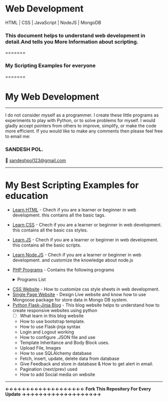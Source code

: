 # <b>Web Development</b>
HTML | CSS | JavaScript | NodeJS | MongoDB
<h3>This document helps to understand web development in detail.And tells you More Information about scripting.</h3>
=======
<h3>My Scripting Examples for everyone </h3>
=======

# My Web Development
<hr>
I do not consider myself as a programmer. I create these little programs as experiments to play with Python, or to solve problems for myself. 
I would gladly accept pointers from others to improve, simplify, or make the code more efficient. If you would like to make any comments then please feel free to email me:

<h3><b>SANDESH POL.</b></h3>

:email: sandeshpol123@gmail.com
<hr>

# My Best Scripting Examples for education 

- [Learn HTML](https://github.com/codewithsandy/WEB_Development/tree/master/Basic_Html) - Chech if you are a learner or beginner in web development. this contains all the basic tags.
- [Learn CSS](https://github.com/codewithsandy/WEB_Development/tree/master/Basic_CSS) - Chech if you are a learner or beginner in web development. this contains all the basic css styles.
- [Learn JS](https://github.com/codewithsandy/WEB_Development/tree/master/Basic-JavaScript) - Chech if you are a learner or beginner in web development. this contains all the basic scripts.
- [Learn Node.JS](https://github.com/codewithsandy/WEB_Development/tree/master/Basic%20Node.JS) - Chech if you are a learner or beginner in web development. and customize the knowledge about node.js


- [PHP Programs](https://github.com/codewithsandy/WEB_Development/tree/master/PHP%20programs) - Contains the following programs
   <details><summary>Programs List </summary>
   
   - [1](https://github.com/codewithsandy/WEB_Development/blob/master/PHP%20programs/01.%20basic.php) - The php code can be embedded into html code just as an example given below
   - [2](https://github.com/codewithsandy/WEB_Development/blob/master/PHP%20programs/02.%20comments.php) - Multiline comments program
   - [3](https://github.com/codewithsandy/WEB_Development/blob/master/PHP%20programs/03.%20foo%20variable.php) - To specify a boolean literal, use the keywords TRUE or FALSE. Both are case-insensitive.
   - [4](https://github.com/codewithsandy/WEB_Development/blob/master/PHP%20programs/04.%20String.php) - String 
   - [5](https://github.com/codewithsandy/WEB_Development/blob/master/PHP%20programs/05.%20Addition.php) - Add to numbers program in php 
   - [6](https://github.com/codewithsandy/WEB_Development/blob/master/PHP%20programs/06.%20Swaping.php) - Swap two number using third variable program in PHP
   - [7](https://github.com/codewithsandy/WEB_Development/blob/master/PHP%20programs/07.%20Even%20Odd.php) - Even Odd number program in PHP
   - [8](https://github.com/codewithsandy/WEB_Development/blob/master/PHP%20programs/08.%20List%20Prime%20Numbers..php) - Here is the Program to list the first 15 prime numbers.
   - [9](https://github.com/codewithsandy/WEB_Development/blob/master/PHP%20programs/09.%20Factorial.php) - Factorial of a number in Php 
   - [10](https://github.com/codewithsandy/WEB_Development/blob/master/PHP%20programs/10.%20Armstrong_no.php) - Armstrong number Program in PHP
 </details>
 
 
- [CSS Website](https://github.com/codewithsandy/WEB_Development/tree/master/Simple%20CSS%20Design) - How to customize css style sheets in web development.
- [Single Page Website](https://github.com/codewithsandy/WEB_Development/tree/master/Mini%20Website) - Design Live website and know how to use Mongoose package for store data in Mongo DB system.
- [Python Flask-Jinja Blog](https://github.com/codewithsandy/WEB_Development/tree/master/Flask%20Blog%20Site) - This blog website helps to understand how to create responsive websites using python
   - [ ] What learn in this blog website
    - How to use bootstrap template.
    - How to use Flask-jinja syntax
    - Login and Logout working
    - How to configure .JSON file and use
    - Template Inheritance and Body Block uses.
    - Upload File, Images
    - How to use SQLAlchemy database
    - Fetch, insert, update, delete data from database
    - Give Feedback and store in database & How to get alert in email.
    - Pagination (next/prev) used
    - How to add Social media on website

<hr>

<b>&larr;&larr;&larr;&larr;&larr;&larr;&larr;&larr;&larr;&larr;&larr;&larr;&larr;&larr;&larr;&larr;&larr;&larr;&larr; Fork This Repository For Every Update &rarr;&rarr;&rarr;&rarr;&rarr;&rarr;&rarr;&rarr;&rarr;&rarr;&rarr;&rarr;&rarr;&rarr;&rarr;&rarr;&rarr;&rarr;&rarr;</b>

